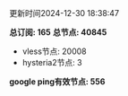 更新时间2024-12-30 18:38:47

**总订阅: 165**
**总节点: 40845**
- vless节点: 20008
- hysteria2节点: 3

**google ping有效节点: 556**
